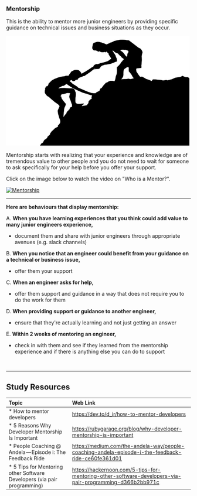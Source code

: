 ### **Mentorship**
This is the ability to mentor more junior engineers by providing specific guidance on technical issues and business situations as they occur.

<img src="images/help-2444110_640 (2).png" height = "300" width = "500" />

Mentorship starts with realizing that your experience and knowledge are of tremendous value to other people and you do not need to wait for someone to ask specifically for your help before you offer your support.


Click on the image below to watch the video on "Who is a Mentor?".

[![Mentorship](http://img.youtube.com/vi/3tVQ7obrki4/0.jpg)](http://www.youtube.com/watch?v=3tVQ7obrki4 "Metorship")


------

**Here are behaviours that display mentorship:**

A. **When you have learning experiences that you think could add value to many junior engineers experience,**
- document them and share with junior engineers through appropriate avenues (e.g. slack channels)

B. **When you notice that an engineer could benefit from your guidance on a technical or business issue,** 
- offer them your support

C. **When an engineer asks for help,**
- offer them support and guidance in a way that does not require you to do the work for them

D. **When providing support or guidance to another engineer,**
- ensure that they're actually learning and not just getting an answer

E. **Within 2 weeks of mentoring an engineer,**
- check in with them and see if they learned from the mentorship experience and if there is anything else you can do to support


<br />

-------

Study Resources
----------------


| Topic   |  Web Link      |
|:---------|:----------|
| * How to mentor developers|https://dev.to/d_ir/how-to-mentor-developers|
| * 5 Reasons Why Developer Mentorship Is Important|https://rubygarage.org/blog/why-developer-mentorship-is-important|
| * People Coaching @ Andela — Episode i: The Feedback Ride|https://medium.com/the-andela-way/people-coaching-andela-episode-i-the-feedback-ride-ce60fe361d01|
| * 5 Tips for Mentoring other Software Developers (via pair programming)|https://hackernoon.com/5-tips-for-mentoring-other-software-developers-via-pair-programming-d366b2bb971c|
